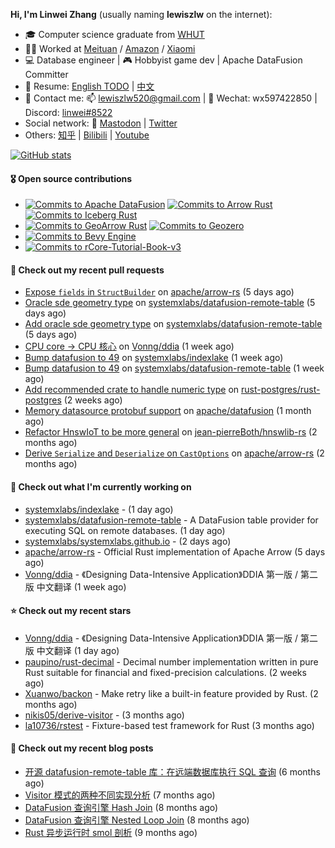 **Hi, I'm Linwei Zhang** (usually naming **lewiszlw** on the internet):
- 🎓 Computer science graduate from [WHUT](https://en.wikipedia.org/wiki/Wuhan_University_of_Technology)
- 👨‍💻 Worked at [Meituan](https://about.meituan.com/home) / [Amazon](https://www.amazon.com/) / [Xiaomi](https://www.mi.com/)
- 💻 Database engineer | 🎮 Hobbyist game dev | Apache DataFusion Committer
- 📄 Resume: [English TODO](https://github.com/lewiszlw/lewiszlw/blob/main/Resume_EN.md) | [中文](https://github.com/lewiszlw/lewiszlw/blob/main/Resume_CN.md)
- 📱 Contact me: 📫 [lewiszlw520@gmail.com](mailto:lewiszlw520@gmail.com) | 💬 Wechat: wx597422850 | Discord: [linwei#8522](http://discordapp.com/users/891664307035713576)
- Social network: 🦣 [Mastodon](https://mastodon.world/@lewiszlw) | [Twitter](https://twitter.com/lewiszlw)
- Others: [知乎](https://www.zhihu.com/people/tian-qian-zhu-wu-ya) | [Bilibili](https://space.bilibili.com/43876861) | [Youtube](https://www.youtube.com/channel/UCnvri1tqAjxsp9nGQ63zUNw)

[![GitHub stats](https://github-readme-stats.vercel.app/api?username=lewiszlw&count_private=true&show_icons=true&theme=solarized-dark&include_all_commits=true)](https://github.com/anuraghazra/github-readme-stats)

#### 🎖️ Open source contributions
- [![Commits to Apache DataFusion](https://img.shields.io/github/commit-activity/t/apache/datafusion?authorFilter=lewiszlw&style=social&label=Apache%20DataFusion)](https://github.com/apache/datafusion/commits?author=lewiszlw) [![Commits to Arrow Rust](https://img.shields.io/github/commit-activity/t/apache/arrow-rs?authorFilter=lewiszlw&style=social&label=Arrow%20Rust)](https://github.com/apache/arrow-rs/commits?author=lewiszlw) [![Commits to Iceberg Rust](https://img.shields.io/github/commit-activity/t/apache/iceberg-rust?authorFilter=lewiszlw&style=social&label=Iceberg%20Rust)](https://github.com/apache/iceberg-rust/commits?author=lewiszlw)
- [![Commits to GeoArrow Rust](https://img.shields.io/github/commit-activity/t/geoarrow/geoarrow-rs?authorFilter=lewiszlw&style=social&label=GeoArrow%20Rust)](https://github.com/geoarrow/geoarrow-rs/commits?author=lewiszlw) [![Commits to Geozero](https://img.shields.io/github/commit-activity/t/georust/geozero?authorFilter=lewiszlw&style=social&label=Geozero)](https://github.com/georust/geozero/commits?author=lewiszlw)
- [![Commits to Bevy Engine](https://img.shields.io/github/commit-activity/t/bevyengine/bevy?authorFilter=lewiszlw&style=social&label=Bevy%20Engine)](https://github.com/bevyengine/bevy/commits?author=lewiszlw)
- [![Commits to rCore-Tutorial-Book-v3](https://img.shields.io/github/commit-activity/t/rcore-os/rCore-Tutorial-Book-v3?authorFilter=lewiszlw&style=social&label=rCore%20Tutorial%20Book)](https://github.com/rcore-os/rCore-Tutorial-Book-v3/commits?author=lewiszlw)

#### 🔨 Check out my recent pull requests

- [Expose `fields` in `StructBuilder`](https://github.com/apache/arrow-rs/pull/8448) on [apache/arrow-rs](https://github.com/apache/arrow-rs) (5 days ago)
- [Oracle sde geometry type](https://github.com/systemxlabs/datafusion-remote-table/pull/18) on [systemxlabs/datafusion-remote-table](https://github.com/systemxlabs/datafusion-remote-table) (5 days ago)
- [Add oracle sde geometry type](https://github.com/systemxlabs/datafusion-remote-table/pull/17) on [systemxlabs/datafusion-remote-table](https://github.com/systemxlabs/datafusion-remote-table) (5 days ago)
- [CPU core -&gt; CPU 核心](https://github.com/Vonng/ddia/pull/371) on [Vonng/ddia](https://github.com/Vonng/ddia) (1 week ago)
- [Bump datafusion to 49](https://github.com/systemxlabs/indexlake/pull/47) on [systemxlabs/indexlake](https://github.com/systemxlabs/indexlake) (1 week ago)
- [Bump datafusion to 49](https://github.com/systemxlabs/datafusion-remote-table/pull/16) on [systemxlabs/datafusion-remote-table](https://github.com/systemxlabs/datafusion-remote-table) (1 week ago)
- [Add recommended crate to handle numeric type](https://github.com/rust-postgres/rust-postgres/pull/1267) on [rust-postgres/rust-postgres](https://github.com/rust-postgres/rust-postgres) (2 weeks ago)
- [Memory datasource protobuf support](https://github.com/apache/datafusion/pull/17290) on [apache/datafusion](https://github.com/apache/datafusion) (1 month ago)
- [Refactor HnswIoT to be more general](https://github.com/jean-pierreBoth/hnswlib-rs/pull/26) on [jean-pierreBoth/hnswlib-rs](https://github.com/jean-pierreBoth/hnswlib-rs) (2 months ago)
- [Derive `Serialize` and `Deserialize` on `CastOptions`](https://github.com/apache/arrow-rs/pull/7981) on [apache/arrow-rs](https://github.com/apache/arrow-rs) (2 months ago)

#### 👷 Check out what I'm currently working on

- [systemxlabs/indexlake](https://github.com/systemxlabs/indexlake) -  (1 day ago)
- [systemxlabs/datafusion-remote-table](https://github.com/systemxlabs/datafusion-remote-table) - A DataFusion table provider for executing SQL on remote databases. (1 day ago)
- [systemxlabs/systemxlabs.github.io](https://github.com/systemxlabs/systemxlabs.github.io) -  (2 days ago)
- [apache/arrow-rs](https://github.com/apache/arrow-rs) - Official Rust implementation of Apache Arrow (5 days ago)
- [Vonng/ddia](https://github.com/Vonng/ddia) - 《Designing Data-Intensive Application》DDIA 第一版 / 第二版 中文翻译 (1 week ago)

#### ⭐ Check out my recent stars

- [Vonng/ddia](https://github.com/Vonng/ddia) - 《Designing Data-Intensive Application》DDIA 第一版 / 第二版 中文翻译 (1 day ago)
- [paupino/rust-decimal](https://github.com/paupino/rust-decimal) - Decimal number implementation written in pure Rust suitable for financial and fixed-precision calculations. (2 weeks ago)
- [Xuanwo/backon](https://github.com/Xuanwo/backon) - Make retry like a built-in feature provided by Rust. (2 months ago)
- [nikis05/derive-visitor](https://github.com/nikis05/derive-visitor) -  (3 months ago)
- [la10736/rstest](https://github.com/la10736/rstest) - Fixture-based test framework for Rust (3 months ago)

#### 📜 Check out my recent blog posts

- [开源 datafusion-remote-table 库：在远端数据库执行 SQL 查询](https://systemxlabs.github.io/blog/datafusion-remote-table-intro/) (6 months ago)
- [Visitor 模式的两种不同实现分析](https://systemxlabs.github.io/blog/visitor-pattern/) (7 months ago)
- [DataFusion 查询引擎 Hash Join](https://systemxlabs.github.io/blog/datafusion-hash-join/) (8 months ago)
- [DataFusion 查询引擎 Nested Loop Join](https://systemxlabs.github.io/blog/datafusion-nested-loop-join/) (8 months ago)
- [Rust 异步运行时 smol 剖析](https://systemxlabs.github.io/blog/smol-async-runtime/) (9 months ago)
